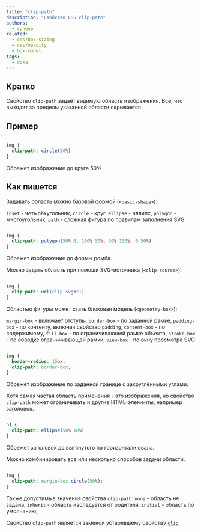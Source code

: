 ```yaml
---
title: "clip-path"
description: "Свойство CSS clip-path"
authors:
  - spheno
related:
  - css/box-sizing
  - css/opacity
  - box-model
tags:
  - doka
---
```


<!--
1. В description есть описание для соцсетей и поисковиков, не больше 200 символов
2. В authors есть ники авторов основного текста
3. В contributors перечислены ники всех соавторов и тех, кто работал над текстом (дописали «На практике»? Переписали блок? Вам сюда)
4. В keywords записаны ключевые слова для SEO: пишем сюда слова или фразы, которых нет в тексте статьи, но по ним могут искать этот материал
5. Удалены все пустые теги в шапке
6. Подпапка автора есть в папке _people/_
7. Демки лежат в подпапке _demos/_
8. В related добавлено три ссылки на материалы Доки, которые будут предлагаться в конце. Не добавляем следующий или предыдущий материал в разделе
-->

## Кратко

Свойство `clip-path` задаёт видимую область изображения. Все, что выходит за пределы указанной области скрывается.

## Пример

```css

img {
  clip-path: circle(50%)
}

```

Обрежет изображение до круга 50%

## Как пишется

Задавать область можно базовой формой (`<basic-shape>`):

`inset` - четырёхугольник,
`circle` - круг,
`ellipse` - эллипс,
`polygon` - многоугольник,
`path` - сложная фигура по правилам заполнения SVG

```css

img {
  clip-path: polygon(50% 0, 100% 50%, 50% 100%, 0 50%)
}

```

Обрежет изображение до формы ромба.

Можно задать область при помощи SVG-источника (`<clip-source>`):

```css

img {
  clip-path: url(clip.svg#c1)
}

```

Областью фигуры может стать блоковая модель (`<geometry-box>`):

`margin-box` - включает отступы,
`border-box` - по заданной рамке,
`padding-box` - по контенту, включая свойство `padding`,
`content-box` - по содержимому,
`fill-box` - по ограничивающей рамке объекта,
`stroke-box` - по обводке ограничивающей рамки,
`view-box` - по окну просмотра SVG

```css

img {
  border-radius: 15px;
  clip-path: border-box;
}

```

 Обрежет изображение по заданной границе с закруглёнными углами.


Хотя самая частая область применения - это изображения, но  свойство `clip-path` может ограничивать и другие HTML-элементы, например заголовок.

```css

h1 {
  clip-path: ellipse(50% 10%)
}

```

Обрежет заголовок до вытянутого по горизонтали овала.

Можно комбинировать все или несколько способов задачи области.

```css

img {
  clip-path: margin-box circle(50%);
}

```

Также допустимые значения свойства `clip-path`:
`none` - область не задана,
`inherit` - область наследуется от родителя,
`initial` - область по умолчанию,

Свойство  `clip-path` является заменой устаревшему свойству [`clip`](/ccs/clip/)
